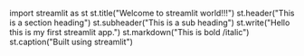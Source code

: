 import streamlit as st
st.title("Welcome to streamlit world!!!")
st.header("This is a section heading")
st.subheader("This is a sub heading")
st.write("Hello this is my first streamlit app.")
st.markdown("This is bold /italic")
st.caption("Built using streamlit")

